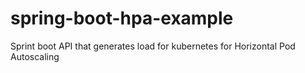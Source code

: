 # spring-boot-hpa-example
Sprint boot API that generates load for kubernetes for Horizontal Pod Autoscaling
